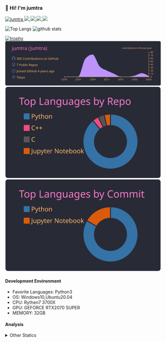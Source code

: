 ### 👋 Hi! I'm jumtra
<p align="left"> 
  <a href="https://github.com/jumtra/jumtra/">
    <img src="https://komarev.com/ghpvc/?username=jumtra" alt="jumtra" />
  </a>
  <a href="http://twitter.com/Jumtra1">
    <img height="20" src="https://img.shields.io/twitter/follow/Jumtra1?label=Twitter&logo=twitter&style=flat" />
  </a>
  <a href="https://github.com/jumtra">
    <img height="20" src="https://img.shields.io/github/followers/jumtra?label=follow&logo=github&style=flat" />
  </a>
  <a href="http://qiita.com/Jumtra">
    <img height="20" src="https://qiita-badge.apiapi.app/s/Jumtra/posts.svg" />
  </a>
  <a href="http://qiita.com/Jumtra">
    <img height="20" src="https://qiita-badge.apiapi.app/s/Jumtra/contributions.svg" />
  </a>
</p>

<p align="left"> 
  <img alt="Top Langs" height="150px" src="https://github-readme-stats.vercel.app/api/top-langs/?username=jumtra&layout=compact&count_private=true&show_icons=true&show_icons=true&theme=onedark" />
  <img alt="github stats" height="150px" src="https://github-readme-stats.vercel.app/api?username=jumtra&count_private=true&show_icons=true&show_icons=true&theme=onedark" />
</p>

[![trophy](https://github-profile-trophy.vercel.app/?username=jumtra&theme=gruvbox)](https://github.com/ryo-ma/github-profile-trophy)
[![](https://raw.githubusercontent.com/jumtra/jumtra/master/profile-summary-card-output/dracula/0-profile-details.svg)](https://github.com/vn7n24fzkq/github-profile-summary-cards)
[![](https://raw.githubusercontent.com/jumtra/jumtra/master/profile-summary-card-output/dracula/1-repos-per-language.svg)](https://github.com/vn7n24fzkq/github-profile-summary-cards)
[![](https://raw.githubusercontent.com/jumtra/jumtra/master/profile-summary-card-output/dracula/2-most-commit-language.svg)](https://github.com/vn7n24fzkq/github-profile-summary-cards)


#### Development Environment

- Favorite Languages: Python3
- OS: Windows10,Ubuntu20.04
- CPU: Rythen7 3700X
- GPU: GEFORCE RTX2070 SUPER
- MEMORY: 32GB

#### Analysis
<details>
  <summary>Other Statics</summary>
<!--START_SECTION:waka-->
![Code Time](http://img.shields.io/badge/Code%20Time-336%20hrs%2043%20mins-blue)

![Profile Views](http://img.shields.io/badge/Profile%20Views-0-blue)

**🐱 My GitHub Data** 

> 📦 403.7 kB Used in GitHub's Storage 
 > 
> 🏆 0 Contributions in the Year 2024
 > 
> 💼 Opted to Hire
 > 
> 📜 10 Public Repositories 
 > 
> 🔑 23 Private Repositories 
 > 
**I'm an Early 🐤** 

```text
🌞 Morning                99 commits          ████░░░░░░░░░░░░░░░░░░░░░   17.43 % 
🌆 Daytime                212 commits         █████████░░░░░░░░░░░░░░░░   37.32 % 
🌃 Evening                228 commits         ██████████░░░░░░░░░░░░░░░   40.14 % 
🌙 Night                  29 commits          █░░░░░░░░░░░░░░░░░░░░░░░░   05.11 % 
```
📅 **I'm Most Productive on Wednesday** 

```text
Monday                   78 commits          ███░░░░░░░░░░░░░░░░░░░░░░   13.73 % 
Tuesday                  93 commits          ████░░░░░░░░░░░░░░░░░░░░░   16.37 % 
Wednesday                103 commits         █████░░░░░░░░░░░░░░░░░░░░   18.13 % 
Thursday                 72 commits          ███░░░░░░░░░░░░░░░░░░░░░░   12.68 % 
Friday                   64 commits          ███░░░░░░░░░░░░░░░░░░░░░░   11.27 % 
Saturday                 101 commits         ████░░░░░░░░░░░░░░░░░░░░░   17.78 % 
Sunday                   57 commits          ███░░░░░░░░░░░░░░░░░░░░░░   10.04 % 
```


📊 **This Week I Spent My Time On** 

```text
🕑︎ Time Zone: Asia/Tokyo

💬 Programming Languages: 
Markdown                 3 hrs 43 mins       █████████████░░░░░░░░░░░░   53.01 % 
Terraform                1 hr 12 mins        ████░░░░░░░░░░░░░░░░░░░░░   17.25 % 
Bash                     39 mins             ██░░░░░░░░░░░░░░░░░░░░░░░   09.32 % 
Makefile                 37 mins             ██░░░░░░░░░░░░░░░░░░░░░░░   08.86 % 
Python                   22 mins             █░░░░░░░░░░░░░░░░░░░░░░░░   05.27 % 

🔥 Editors: 
VS Code                  7 hrs 2 mins        █████████████████████████   100.00 % 

🐱‍💻 Projects: 
geekly-llm-job-offer     3 hrs 52 mins       ██████████████░░░░░░░░░░░   55.06 % 
memo                     3 hrs 9 mins        ███████████░░░░░░░░░░░░░░   44.94 % 

💻 Operating System: 
Windows                  7 hrs 2 mins        █████████████████████████   100.00 % 
```

**I Mostly Code in Python** 

```text
Python                   29 repos            ██████████████████████░░░   87.88 % 
Jupyter Notebook         2 repos             ██░░░░░░░░░░░░░░░░░░░░░░░   06.06 % 
C                        1 repo              █░░░░░░░░░░░░░░░░░░░░░░░░   03.03 % 
C++                      1 repo              █░░░░░░░░░░░░░░░░░░░░░░░░   03.03 % 
```



**Timeline**

![Lines of Code chart](https://raw.githubusercontent.com/jumtra/jumtra/master/assets/bar_graph.png)


 Last Updated on 09/05/2024 19:33:24 UTC
<!--END_SECTION:waka-->
 </details>
